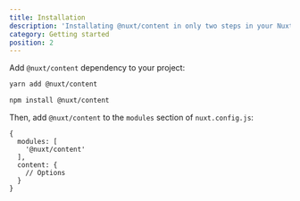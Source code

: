 ```yaml
---
title: Installation
description: 'Installating @nuxt/content in only two steps in your Nuxt project.'
category: Getting started
position: 2
---
```


Add `@nuxt/content` dependency to your project:

<code-group>
  <code-block label="Yarn" active>

  ```bash
  yarn add @nuxt/content
  ```

  </code-block>
  <code-block label="NPM">

  ```bash
  npm install @nuxt/content
  ```

  </code-block>
</code-group>

Then, add `@nuxt/content` to the `modules` section of `nuxt.config.js`:

```js[nuxt.config.js]
{
  modules: [
    '@nuxt/content'
  ],
  content: {
    // Options
  }
}
```
